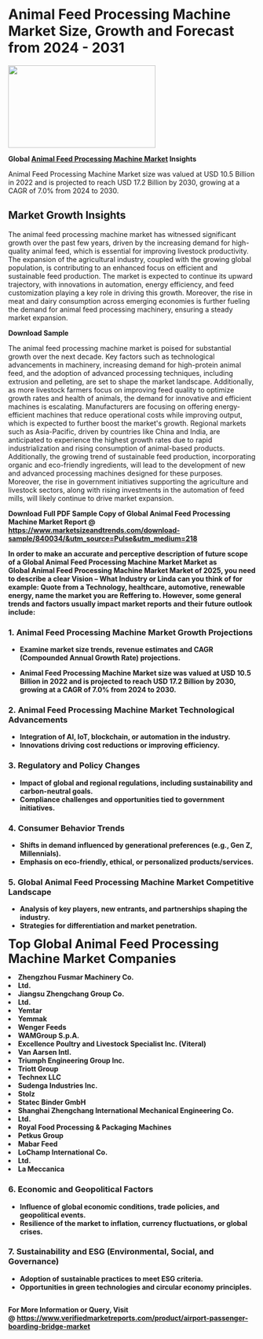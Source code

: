 <H1>Animal Feed Processing Machine Market Size, Growth and Forecast from 2024 - 2031</H1><img class="aligncenter size-medium wp-image-584254" src="https://thirdeyenews.in/wp-content/uploads/2024/09/Global-Market-Research-300x168.jpeg" alt="" width="300" height="168" /><p><strong>Global&nbsp;<a href="https://www.marketsizeandtrends.com/download-sample/840034/&amp;utm_source=Pulse&amp;utm_medium=218">Animal Feed Processing Machine Market</a> Insights</strong></p><p>Animal Feed Processing Machine Market size was valued at USD 10.5 Billion in 2022 and is projected to reach USD 17.2 Billion by 2030, growing at a CAGR of 7.0% from 2024 to 2030.</p><p><h2>Market Growth Insights</h2> <p>The animal feed processing machine market has witnessed significant growth over the past few years, driven by the increasing demand for high-quality animal feed, which is essential for improving livestock productivity. The expansion of the agricultural industry, coupled with the growing global population, is contributing to an enhanced focus on efficient and sustainable feed production. The market is expected to continue its upward trajectory, with innovations in automation, energy efficiency, and feed customization playing a key role in driving this growth. Moreover, the rise in meat and dairy consumption across emerging economies is further fueling the demand for animal feed processing machinery, ensuring a steady market expansion.</p> <p><strong>Download Sample</strong></p> <p>The animal feed processing machine market is poised for substantial growth over the next decade. Key factors such as technological advancements in machinery, increasing demand for high-protein animal feed, and the adoption of advanced processing techniques, including extrusion and pelleting, are set to shape the market landscape. Additionally, as more livestock farmers focus on improving feed quality to optimize growth rates and health of animals, the demand for innovative and efficient machines is escalating. Manufacturers are focusing on offering energy-efficient machines that reduce operational costs while improving output, which is expected to further boost the market's growth. Regional markets such as Asia-Pacific, driven by countries like China and India, are anticipated to experience the highest growth rates due to rapid industrialization and rising consumption of animal-based products. Additionally, the growing trend of sustainable feed production, incorporating organic and eco-friendly ingredients, will lead to the development of new and advanced processing machines designed for these purposes. Moreover, the rise in government initiatives supporting the agriculture and livestock sectors, along with rising investments in the automation of feed mills, will likely continue to drive market expansion.</p> <p><strong></p><p><span class=""><strong>Download Full PDF Sample Copy of Global Animal Feed Processing Machine Market Report</strong> @ <a href="https://www.marketsizeandtrends.com/download-sample/840034/&amp;utm_source=Pulse&amp;utm_medium=218" target="_blank">https://www.marketsizeandtrends.com/download-sample/840034/&amp;utm_source=Pulse&amp;utm_medium=218</a></span></p><p>In order to make an accurate and perceptive description of future scope of a Global&nbsp;Animal Feed Processing Machine Market Market as Global&nbsp;Animal Feed Processing Machine Market Market of 2025, you need to describe a clear Vision &ndash; What Industry or Linda can you think of for example: Quote from a Technology, healthcare, automotive, renewable energy, name the market you are Reffering to. However, some general trends and factors usually impact market reports and their future outlook include:</p><h3>1.&nbsp;<strong>Animal Feed Processing Machine Market Growth Projections</strong></h3><ul><li>Examine market size trends, revenue estimates and CAGR (Compounded Annual Growth Rate) projections.</li><li><p>Animal Feed Processing Machine Market size was valued at USD 10.5 Billion in 2022 and is projected to reach USD 17.2 Billion by 2030, growing at a CAGR of 7.0% from 2024 to 2030.</p></li></ul><h3>2.&nbsp;<strong>Animal Feed Processing Machine Market Technological Advancements</strong></h3><ul><li>Integration of AI, IoT, blockchain, or automation in the industry.</li><li>Innovations driving cost reductions or improving efficiency.</li></ul><h3>3.&nbsp;<strong>Regulatory and Policy Changes</strong></h3><ul><li>Impact of global and regional regulations, including sustainability and carbon-neutral goals.</li><li>Compliance challenges and opportunities tied to government initiatives.</li></ul><h3>4.&nbsp;<strong>Consumer Behavior Trends</strong></h3><ul><li>Shifts in demand influenced by generational preferences (e.g., Gen Z, Millennials).</li><li>Emphasis on eco-friendly, ethical, or personalized products/services.</li></ul><h3>5.&nbsp;<strong>Global Animal Feed Processing Machine Market Competitive Landscape</strong></h3><ul><li>Analysis of key players, new entrants, and partnerships shaping the industry.</li><li>Strategies for differentiation and market penetration.</li></ul><p data-pm-slice="1 1 []"><span style="color: inherit; font-family: inherit; font-size: 25px;">Top Global Animal Feed Processing Machine Market Companies</span></p><div class="" data-test-id=""><p><li>Zhengzhou Fusmar Machinery Co.</li><li> Ltd.</li><li> Jiangsu Zhengchang Group Co.</li><li> Ltd.</li><li> Yemtar</li><li> Yemmak</li><li> Wenger Feeds</li><li> WAMGroup S.p.A.</li><li> Excellence Poultry and Livestock Specialist Inc. (Viteral)</li><li> Van Aarsen Intl.</li><li> Triumph Engineering Group Inc.</li><li> Triott Group</li><li> Technex LLC</li><li> Sudenga Industries Inc.</li><li> Stolz</li><li> Statec Binder GmbH</li><li> Shanghai Zhengchang International Mechanical Engineering Co.</li><li> Ltd.</li><li> Royal Food Processing & Packaging Machines</li><li> Petkus Group</li><li> Mabar Feed</li><li> LoChamp International Co.</li><li> Ltd.</li><li> La Meccanica</li></p></div><h3>6.&nbsp;<strong>Economic and Geopolitical Factors</strong></h3><ul><li>Influence of global economic conditions, trade policies, and geopolitical events.</li><li>Resilience of the market to inflation, currency fluctuations, or global crises.</li></ul><h3>7.&nbsp;<strong>Sustainability and ESG (Environmental, Social, and Governance)</strong></h3><ul><li>Adoption of sustainable practices to meet ESG criteria.</li><li>Opportunities in green technologies and circular economy principles.</li></ul><h2><strong style="font-size: 14px;">For More Information or Query, Visit @&nbsp;</strong><a style="background-color: #ffffff; font-size: 14px;" href="https://www.marketsizeandtrends.com/report/animal-feed-processing-machine-market/" target="_blank">https://www.verifiedmarketreports.com/product/airport-passenger-boarding-bridge-market</a></h2>
